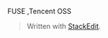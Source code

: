 
FUSE ,Tencent OSS

> Written with [StackEdit](https://stackedit.io/).
<!--stackedit_data:
eyJoaXN0b3J5IjpbLTE5NTkwMDA4MzVdfQ==
-->